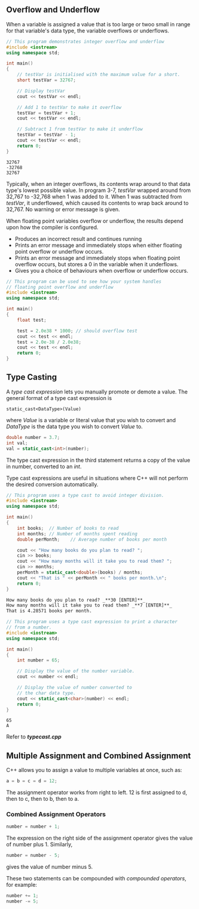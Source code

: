 ## Overflow and Underflow
When a variable is assigned a value that is too large or twoo small in range for that variable's data type, the variable overflows or underflows.
~~~cpp
// This program demonstrates integer overflow and underflow
#include <iostream>
using namespace std;

int main()
{
    // testVar is initialised with the maximum value for a short.
    short testVar = 32767;

    // Display testVar
    cout << testVar << endl;

    // Add 1 to testVar to make it overflow
    testVar = testVar + 1;
    cout << testVar << endl;

    // Subtract 1 from testVar to make it underflow
    testVar = testVar - 1;
    cout << testVar << endl;
    return 0;
}
~~~
~~~
32767
-32768
32767
~~~
Typically, when an integer overflows, its contents wrap around to that data type's lowest possible value. In program 3-7, *testVar* wrapped around from 32,767 to -32,768 when 1 was added to it. When 1 was subtracted from *testVar*, it underflowed, which caused its contents to wrap back around to 32,767. No warning or error message is given.

When floating point variables overflow or underflow, the results depend upon how the compiler is configured. 
- Produces an incorrect result and continues running
- Prints an error message and immediately stops when either floating point overflow or underflow occurs.
- Prints an error message and immediately stops when floating point overflow occurs, but stores a 0 in the variable when it underflows.
- Gives you a choice of behaviours when overflow or underflow occurs.

~~~cpp
// This program can be used to see how your system handles
// floating point overflow and underflow
#include <iostream>
using namespace std;

int main()
{
    float test;

    test = 2.0e38 * 1000; // should overflow test
    cout << test << endl;
    test = 2.0e-38 / 2.0e38;
    cout << test << endl;
    return 0;
}
~~~

## Type Casting
A *type cast expression* lets you manually promote or demote a value. The general format of a type cast expression is 
~~~
static_cast<DataType>(Value)
~~~
where *Value* is a variable or literal value that you wish to convert and *DataType* is the data type you wish to convert *Value* to. 
~~~cpp
double number = 3.7;
int val;
val = static_cast<int>(number);
~~~
The type cast expression in the third statement returns a copy of the value in number, converted to an *int*.

Type cast expressions are useful in situations where C++ will not perform the desired conversion automatically. 

~~~cpp
// This program uses a type cast to avoid integer division.
#include <iostream>
using namespace std;

int main()
{
    int books;  // Number of books to read
    int months; // Number of months spent reading
    double perMonth;    // Average number of books per month

    cout << "How many books do you plan to read? ";
    cin >> books;
    cout << "How many months will it take you to read them? ";
    cin >> months;
    perMonth = static_cast<double>(books) / months;
    cout << "That is " << perMonth << " books per month.\n";
    return 0;
}
~~~
~~~md
How many books do you plan to read? _**30 [ENTER]**_
How many months will it take you to read them? _**7 [ENTER]**_
That is 4.28571 books per month.
~~~

~~~cpp
// This program uses a type cast expression to print a character
// from a number.
#include <iostream>
using namespace std;

int main()
{
    int number = 65;

    // Display the value of the number variable.
    cout << number << endl;

    // Display the value of number converted to
    // the char data type.
    cout << static_cast<char>(number) << endl;
    return 0;
}
~~~
~~~
65
A
~~~
Refer to _**typecast.cpp**_

## Multiple Assignment and Combined Assignment
C++ allows you to assign a value to multiple variables at once, such as:
~~~cpp
a = b = c = d = 12;
~~~
The assignment operator works from right to left. 12 is first assigned to d, then to c, then to b, then to a.

### Combined Assignment Operators
~~~cpp
number = number + 1;
~~~
The expression on the right side of the assignment operator gives the value of number plus 1. Similarly, 
~~~cpp
number = number - 5;
~~~
gives the value of number minus 5.

These two statements can be compounded with *compounded operators*, for example:
~~~cpp
number += 1;
number -= 5;
~~~